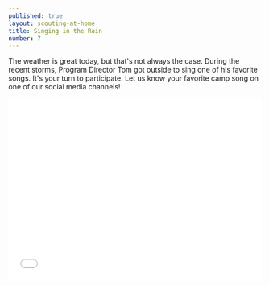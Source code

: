 ```yaml
---
published: true
layout: scouting-at-home
title: Singing in the Rain
number: 7
---
```


The weather is great today, but that's not always the case. During the recent storms, Program Director Tom got outside to sing one of his favorite songs. It's your turn to participate. Let us know your favorite camp song on one of our social media channels!

<iframe style="max-width: 640px; width: 100%; height: 360px; border: none;" src="//www.youtube-nocookie.com/embed/G8YME6iL9PI" allowfullscreen></iframe>
